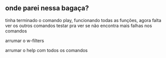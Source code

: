 ## onde parei nessa bagaça?

tinha terminado o comando play, funcionando todas as funções, agora falta ver os outros comandos
testar pra ver se não encontra mais falhas nos comandos

arrumar o w-filters

arrumar o help com todos os comandos

